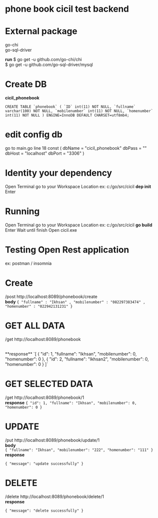 # phone book cicil test backend 

# External package
go-chi <br/>
go-sql-driver

**run** 
$ go get -u github.com/go-chi/chi <br/>
$ go get -u github.com/go-sql-driver/mysql



# Create DB
**cicil_phonebook** 

``CREATE TABLE `phonebook` (
  `ID` int(11) NOT NULL,
  `fullname` varchar(100) NOT NULL,
  `mobilenumber` int(11) NOT NULL,
  `homenumber` int(11) NOT NULL
) ENGINE=InnoDB DEFAULT CHARSET=utf8mb4;
``


# edit config db
go to main.go line 18
const (
	dbName = "cicil_phonebook"
	dbPass = ""
	dbHost = "localhost"
	dbPort = "3306"
)

# Identity your dependency
Open Terminal go to your Workspace Location ex: c:/go/src/cicil
**dep init**
Enter


# Running
Open Terminal go to your Workspace Location ex: c:/go/src/cicil
**go build**
Enter
Wait until finish 
Open cicil.exe

# Testing Open Rest application
ex: postman / insomnia

# Create
/post http://localhost:8089/phonebook/create
<br/>
**body** 
`{
"fullname" : "Ikhsan" ,
"mobilenumber" : "082297383474" , 
"homenumber" : "022942131231"
}`

# GET ALL DATA
/get http://localhost:8089/phonebook

<br/>
**response**
`[
    {
        "id": 1,
        "fullname": "Ikhsan",
        "mobilenumber": 0,
        "homenumber": 0
    },
    {
        "id": 2,
        "fullname": "Ikhsan2",
        "mobilenumber": 0,
        "homenumber": 0
    }
]`

# GET SELECTED DATA
/get http://localhost:8089/phonebook/1
<br/>
**response**
`{
    "id": 1,
    "fullname": "Ikhsan",
    "mobilenumber": 0,
    "homenumber": 0
}`


# UPDATE
/put http://localhost:8089/phonebook/update/1
 <br/> **body** <br/>
`{
    "fullname": "Ikhsan",
    "mobilenumber": "222",
    "homenumber": "111"
}`
 <br/> **response** <br/>

`{
    "message": "update successfully"
}`

# DELETE
 /delete http://localhost:8089/phonebook/delete/1
 <br/>**response** <br/>

`{
    "message": "delete successfully"
}`
